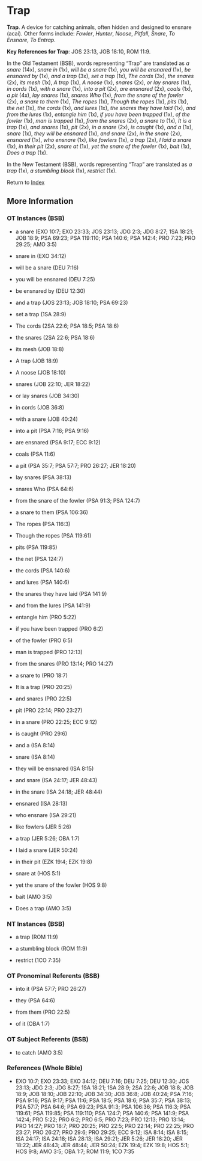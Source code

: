 # Trap
**Trap**. 
A device for catching animals, often hidden and designed to ensnare (acai). 
Other forms include: 
*Fowler*, *Hunter*, *Noose*, *Pitfall*, *Snare*, *To Ensnare*, *To Entrap*. 


**Key References for Trap**: 
JOS 23:13, JOB 18:10, ROM 11:9. 


In the Old Testament (BSB), words representing “Trap” are translated as 
*a snare* (14x), *snare in* (1x), *will be a snare* (1x), *you will be ensnared* (1x), *be ensnared by* (1x), *and a trap* (3x), *set a trap* (1x), *The cords* (3x), *the snares* (2x), *its mesh* (1x), *A trap* (1x), *A noose* (1x), *snares* (2x), *or lay snares* (1x), *in cords* (1x), *with a snare* (1x), *into a pit* (2x), *are ensnared* (2x), *coals* (1x), *a pit* (4x), *lay snares* (1x), *snares Who* (1x), *from the snare of the fowler* (2x), *a snare to them* (1x), *The ropes* (1x), *Though the ropes* (1x), *pits* (1x), *the net* (1x), *the cords* (1x), *and lures* (1x), *the snares they have laid* (1x), *and from the lures* (1x), *entangle him* (1x), *if you have been trapped* (1x), *of the fowler* (1x), *man is trapped* (1x), *from the snares* (2x), *a snare to* (1x), *It is a trap* (1x), *and snares* (1x), *pit* (2x), *in a snare* (2x), *is caught* (1x), *and a* (1x), *snare* (1x), *they will be ensnared* (1x), *and snare* (2x), *in the snare* (2x), *ensnared* (1x), *who ensnare* (1x), *like fowlers* (1x), *a trap* (2x), *I laid a snare* (1x), *in their pit* (2x), *snare at* (1x), *yet the snare of the fowler* (1x), *bait* (1x), *Does a trap* (1x). 


In the New Testament (BSB), words representing “Trap” are translated as 
*a trap* (1x), *a stumbling block* (1x), *restrict* (1x). 


Return to [Index](00-Index.md)

## More Information

### OT Instances (BSB)

* a snare (EXO 10:7; EXO 23:33; JOS 23:13; JDG 2:3; JDG 8:27; 1SA 18:21; JOB 18:9; PSA 69:23; PSA 119:110; PSA 140:6; PSA 142:4; PRO 7:23; PRO 29:25; AMO 3:5)

* snare in (EXO 34:12)

* will be a snare (DEU 7:16)

* you will be ensnared (DEU 7:25)

* be ensnared by (DEU 12:30)

* and a trap (JOS 23:13; JOB 18:10; PSA 69:23)

* set a trap (1SA 28:9)

* The cords (2SA 22:6; PSA 18:5; PSA 18:6)

* the snares (2SA 22:6; PSA 18:6)

* its mesh (JOB 18:8)

* A trap (JOB 18:9)

* A noose (JOB 18:10)

* snares (JOB 22:10; JER 18:22)

* or lay snares (JOB 34:30)

* in cords (JOB 36:8)

* with a snare (JOB 40:24)

* into a pit (PSA 7:16; PSA 9:16)

* are ensnared (PSA 9:17; ECC 9:12)

* coals (PSA 11:6)

* a pit (PSA 35:7; PSA 57:7; PRO 26:27; JER 18:20)

* lay snares (PSA 38:13)

* snares Who (PSA 64:6)

* from the snare of the fowler (PSA 91:3; PSA 124:7)

* a snare to them (PSA 106:36)

* The ropes (PSA 116:3)

* Though the ropes (PSA 119:61)

* pits (PSA 119:85)

* the net (PSA 124:7)

* the cords (PSA 140:6)

* and lures (PSA 140:6)

* the snares they have laid (PSA 141:9)

* and from the lures (PSA 141:9)

* entangle him (PRO 5:22)

* if you have been trapped (PRO 6:2)

* of the fowler (PRO 6:5)

* man is trapped (PRO 12:13)

* from the snares (PRO 13:14; PRO 14:27)

* a snare to (PRO 18:7)

* It is a trap (PRO 20:25)

* and snares (PRO 22:5)

* pit (PRO 22:14; PRO 23:27)

* in a snare (PRO 22:25; ECC 9:12)

* is caught (PRO 29:6)

* and a (ISA 8:14)

* snare (ISA 8:14)

* they will be ensnared (ISA 8:15)

* and snare (ISA 24:17; JER 48:43)

* in the snare (ISA 24:18; JER 48:44)

* ensnared (ISA 28:13)

* who ensnare (ISA 29:21)

* like fowlers (JER 5:26)

* a trap (JER 5:26; OBA 1:7)

* I laid a snare (JER 50:24)

* in their pit (EZK 19:4; EZK 19:8)

* snare at (HOS 5:1)

* yet the snare of the fowler (HOS 9:8)

* bait (AMO 3:5)

* Does a trap (AMO 3:5)



### NT Instances (BSB)

* a trap (ROM 11:9)

* a stumbling block (ROM 11:9)

* restrict (1CO 7:35)



### OT Pronominal Referents (BSB)

* into it (PSA 57:7; PRO 26:27)

* they (PSA 64:6)

* from them (PRO 22:5)

* of it (OBA 1:7)



### OT Subject Referents (BSB)

* to catch (AMO 3:5)



### References (Whole Bible)

* EXO 10:7; EXO 23:33; EXO 34:12; DEU 7:16; DEU 7:25; DEU 12:30; JOS 23:13; JDG 2:3; JDG 8:27; 1SA 18:21; 1SA 28:9; 2SA 22:6; JOB 18:8; JOB 18:9; JOB 18:10; JOB 22:10; JOB 34:30; JOB 36:8; JOB 40:24; PSA 7:16; PSA 9:16; PSA 9:17; PSA 11:6; PSA 18:5; PSA 18:6; PSA 35:7; PSA 38:13; PSA 57:7; PSA 64:6; PSA 69:23; PSA 91:3; PSA 106:36; PSA 116:3; PSA 119:61; PSA 119:85; PSA 119:110; PSA 124:7; PSA 140:6; PSA 141:9; PSA 142:4; PRO 5:22; PRO 6:2; PRO 6:5; PRO 7:23; PRO 12:13; PRO 13:14; PRO 14:27; PRO 18:7; PRO 20:25; PRO 22:5; PRO 22:14; PRO 22:25; PRO 23:27; PRO 26:27; PRO 29:6; PRO 29:25; ECC 9:12; ISA 8:14; ISA 8:15; ISA 24:17; ISA 24:18; ISA 28:13; ISA 29:21; JER 5:26; JER 18:20; JER 18:22; JER 48:43; JER 48:44; JER 50:24; EZK 19:4; EZK 19:8; HOS 5:1; HOS 9:8; AMO 3:5; OBA 1:7; ROM 11:9; 1CO 7:35




